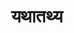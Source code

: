 ---
title: यथातथ्य

type: chapter

order:
  aagam: 
    position: 2
    depth: 1
  book: 
    position: 1
    depth: 2
  chapter: 
    position: 13
    depth: 3

parent:
  type: book

children:
  type: sutra
  count: 10

---